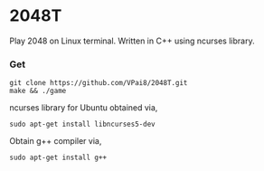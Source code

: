 # 2048T
Play 2048 on Linux terminal.
Written in C++ using ncurses library.
### Get
    git clone https://github.com/VPai8/2048T.git
    make && ./game

ncurses library for Ubuntu obtained via,
``` 
sudo apt-get install libncurses5-dev
```
Obtain g++ compiler via,

```
sudo apt-get install g++
```
